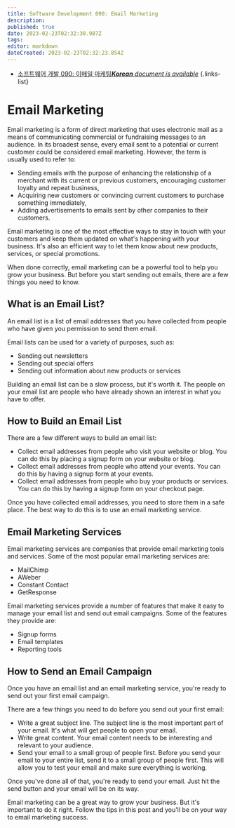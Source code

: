 ```yaml
---
title: Software Development 090: Email Marketing
description: 
published: true
date: 2023-02-23T02:32:30.987Z
tags: 
editor: markdown
dateCreated: 2023-02-23T02:32:23.854Z
---
```


- [소프트웨어 개발 090: 이메일 마케팅***Korean** document is available*](/ko/Knowledge-base/Software-Development/Learning/software-development-090-email-marketing)
{.links-list}


Email Marketing
===============

Email marketing is a form of direct marketing that uses electronic mail as a means of communicating commercial or fundraising messages to an audience. In its broadest sense, every email sent to a potential or current customer could be considered email marketing. However, the term is usually used to refer to:

* Sending emails with the purpose of enhancing the relationship of a merchant with its current or previous customers, encouraging customer loyalty and repeat business,
* Acquiring new customers or convincing current customers to purchase something immediately,
* Adding advertisements to emails sent by other companies to their customers.

Email marketing is one of the most effective ways to stay in touch with your customers and keep them updated on what's happening with your business. It's also an efficient way to let them know about new products, services, or special promotions.

When done correctly, email marketing can be a powerful tool to help you grow your business. But before you start sending out emails, there are a few things you need to know.

What is an Email List?
---------------------

An email list is a list of email addresses that you have collected from people who have given you permission to send them email.

Email lists can be used for a variety of purposes, such as:

* Sending out newsletters
* Sending out special offers
* Sending out information about new products or services

Building an email list can be a slow process, but it's worth it. The people on your email list are people who have already shown an interest in what you have to offer.

How to Build an Email List
-------------------------

There are a few different ways to build an email list:

* Collect email addresses from people who visit your website or blog. You can do this by placing a signup form on your website or blog.
* Collect email addresses from people who attend your events. You can do this by having a signup form at your events.
* Collect email addresses from people who buy your products or services. You can do this by having a signup form on your checkout page.

Once you have collected email addresses, you need to store them in a safe place. The best way to do this is to use an email marketing service.

Email Marketing Services
------------------------

Email marketing services are companies that provide email marketing tools and services. Some of the most popular email marketing services are:

* MailChimp
* AWeber
* Constant Contact
* GetResponse

Email marketing services provide a number of features that make it easy to manage your email list and send out email campaigns. Some of the features they provide are:

* Signup forms
* Email templates
* Reporting tools

How to Send an Email Campaign
-----------------------------

Once you have an email list and an email marketing service, you're ready to send out your first email campaign.

There are a few things you need to do before you send out your first email:

* Write a great subject line. The subject line is the most important part of your email. It's what will get people to open your email.
* Write great content. Your email content needs to be interesting and relevant to your audience.
* Send your email to a small group of people first. Before you send your email to your entire list, send it to a small group of people first. This will allow you to test your email and make sure everything is working.

Once you've done all of that, you're ready to send your email. Just hit the send button and your email will be on its way.

Email marketing can be a great way to grow your business. But it's important to do it right. Follow the tips in this post and you'll be on your way to email marketing success.
